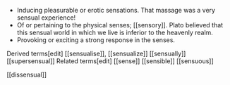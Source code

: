 - Inducing pleasurable or erotic sensations.
	That massage was a very sensual experience!
- Of or pertaining to the physical senses; [[sensory]].
	Plato believed that this sensual world in which we live is inferior to the heavenly realm.
- Provoking or exciting a strong response in the senses.

Derived terms[edit]
[[sensualise]], [[sensualize]]
[[sensually]]
[[supersensual]]
Related terms[edit]
[[sense]]
[[sensible]]
[[sensuous]]

[[dissensual]]